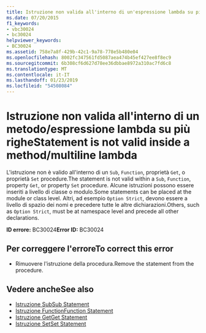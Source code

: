 ```yaml
---
title: Istruzione non valida all'interno di un'espressione lambda su più righe (metodo)
ms.date: 07/20/2015
f1_keywords:
- vbc30024
- bc30024
helpviewer_keywords:
- BC30024
ms.assetid: 758e7a8f-429b-42c1-9a78-778e5b480e04
ms.openlocfilehash: 8002fc347561fd5087aea474b45ef427ee8f8ec9
ms.sourcegitcommit: 6b308cf6d627d78ee36dbbae8972a310ac7fd6c8
ms.translationtype: MT
ms.contentlocale: it-IT
ms.lasthandoff: 01/23/2019
ms.locfileid: "54508084"
---
```

# <a name="statement-is-not-valid-inside-a-methodmultiline-lambda"></a><span data-ttu-id="d0354-102">Istruzione non valida all'interno di un metodo/espressione lambda su più righe</span><span class="sxs-lookup"><span data-stu-id="d0354-102">Statement is not valid inside a method/multiline lambda</span></span>
<span data-ttu-id="d0354-103">L'istruzione non è valido all'interno di un `Sub`, `Function`, proprietà `Get`, o proprietà `Set` procedure.</span><span class="sxs-lookup"><span data-stu-id="d0354-103">The statement is not valid within a `Sub`, `Function`, property `Get`, or property `Set` procedure.</span></span> <span data-ttu-id="d0354-104">Alcune istruzioni possono essere inseriti a livello di classe o modulo.</span><span class="sxs-lookup"><span data-stu-id="d0354-104">Some statements can be placed at the module or class level.</span></span> <span data-ttu-id="d0354-105">Altri, ad esempio `Option Strict`, devono essere a livello di spazio dei nomi e precedere tutte le altre dichiarazioni.</span><span class="sxs-lookup"><span data-stu-id="d0354-105">Others, such as `Option Strict`, must be at namespace level and precede all other declarations.</span></span>  
  
 <span data-ttu-id="d0354-106">**ID errore:** BC30024</span><span class="sxs-lookup"><span data-stu-id="d0354-106">**Error ID:** BC30024</span></span>  
  
## <a name="to-correct-this-error"></a><span data-ttu-id="d0354-107">Per correggere l'errore</span><span class="sxs-lookup"><span data-stu-id="d0354-107">To correct this error</span></span>  
  
-   <span data-ttu-id="d0354-108">Rimuovere l'istruzione della procedura.</span><span class="sxs-lookup"><span data-stu-id="d0354-108">Remove the statement from the procedure.</span></span>  
  
## <a name="see-also"></a><span data-ttu-id="d0354-109">Vedere anche</span><span class="sxs-lookup"><span data-stu-id="d0354-109">See also</span></span>
- [<span data-ttu-id="d0354-110">Istruzione Sub</span><span class="sxs-lookup"><span data-stu-id="d0354-110">Sub Statement</span></span>](../../../visual-basic/language-reference/statements/sub-statement.md)
- [<span data-ttu-id="d0354-111">Istruzione Function</span><span class="sxs-lookup"><span data-stu-id="d0354-111">Function Statement</span></span>](../../../visual-basic/language-reference/statements/function-statement.md)
- [<span data-ttu-id="d0354-112">Istruzione Get</span><span class="sxs-lookup"><span data-stu-id="d0354-112">Get Statement</span></span>](../../../visual-basic/language-reference/statements/get-statement.md)
- [<span data-ttu-id="d0354-113">Istruzione Set</span><span class="sxs-lookup"><span data-stu-id="d0354-113">Set Statement</span></span>](../../../visual-basic/language-reference/statements/set-statement.md)
